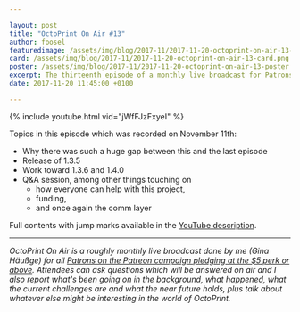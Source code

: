 ```yaml
---

layout: post
title: "OctoPrint On Air #13"
author: foosel
featuredimage: /assets/img/blog/2017-11/2017-11-20-octoprint-on-air-13-card.png
card: /assets/img/blog/2017-11/2017-11-20-octoprint-on-air-13-card.png
poster: /assets/img/blog/2017-11/2017-11-20-octoprint-on-air-13-poster.png
excerpt: The thirteenth episode of a monthly live broadcast for Patrons which aired live on November 11th 2017.
date: 2017-11-20 11:45:00 +0100

---
```


{% include youtube.html vid="jWfFJzFxyeI" %}

Topics in this episode which was recorded on November 11th:

  * Why there was such a huge gap between this and the last episode
  * Release of 1.3.5
  * Work toward 1.3.6 and 1.4.0
  * Q&A session, among other things touching on
    * how everyone can help with this project,
    * funding,
    * and once again the comm layer

Full contents with jump marks available in the 
[YouTube description](https://youtu.be/jWfFJzFxyeI).

---

*OctoPrint On Air is a roughly monthly live broadcast done by me (Gina Häußge)
for all [Patrons on the Patreon campaign pledging at the $5 perk or above](https://patreon.com/foosel). 
Attendees can ask questions which will be answered on air and I also report 
what's been going on in the background, what happened, what the current 
challenges are and what the near future holds, plus talk about whatever else
might be interesting in the world of OctoPrint.*